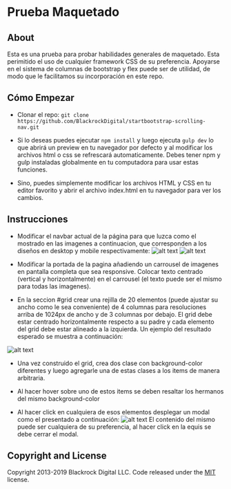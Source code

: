 # Prueba Maquetado

## About

Esta es una prueba para probar habilidades generales de maquetado. Esta perimitido el uso de cualquier framework CSS de su preferencia. Apoyarse en el sistema de columnas de bootstrap y flex puede ser de utilidad, de modo que le facilitamos su incorporación en este repo.

## Cómo Empezar

- Clonar el repo: `git clone https://github.com/BlackrockDigital/startbootstrap-scrolling-nav.git`

- Si lo deseas puedes ejecutar `npm install` y luego ejecuta `gulp dev` lo que abrirá un preview en tu navegador por defecto y al modificar los archivos html o css se refrescará automaticamente. Debes tener npm y gulp instaladas globalmente en tu computadora para usar estas funciones.

- Sino, puedes simplemente modificar los archivos HTML y CSS en tu editor favorito y abrir el archivo index.html en tu navegador para ver los cambios.

## Instrucciones

- Modificar el navbar actual de la página para que luzca como el mostrado en las imagenes a continuacion, que corresponden a los diseños en desktop y mobile respectivamente:
![alt text](https://raw.githubusercontent.com/jotaate/PruebaMaquetado/master/images/nav.png)
![alt text](https://raw.githubusercontent.com/jotaate/PruebaMaquetado/master/images/nav%20mobile.png)

- Modificar la portada de la pagina añadiendo un carrousel de imagenes en pantalla completa que sea responsive. Colocar texto centrado (vertical y horizontalmente) en el carrousel (el texto puede ser el mismo para todas las imagenes).

- En la seccion #grid crear una rejilla de 20 elementos (puede ajustar su ancho como le sea conveniente) de 4 columnas para resoluciones arriba de 1024px de ancho y de 3 columnas por debajo. El grid debe estar centrado horizontalmente respecto a su padre y cada elemento del grid debe estar alineado a la izquierda. Un ejemplo del resultado esperado se muestra a continuación:

![alt text](https://raw.githubusercontent.com/jotaate/PruebaMaquetado/master/images/grid.png)

- Una vez construido el grid, crea dos clase con background-color diferentes y luego agregarle una de estas clases a los items de manera arbitraria.

- Al hacer hover sobre uno de estos items se deben resaltar los hermanos del mismo background-color

- Al hacer click en cualquiera de esos elementos desplegar un modal como el presentado a continuación:
![alt text](https://raw.githubusercontent.com/jotaate/PruebaMaquetado/master/images/modal.png)
El contenido del mismo puede ser cualquiera de su preferencia, al hacer click en la equis se debe cerrar el modal.

## Copyright and License

Copyright 2013-2019 Blackrock Digital LLC. Code released under the [MIT](https://github.com/BlackrockDigital/startbootstrap-scrolling-nav/blob/gh-pages/LICENSE) license.
